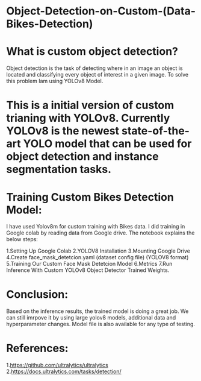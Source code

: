 # Object-Detection-on-Custom-(Data-Bikes-Detection)
# What is custom object detection?
Object detection is the task of detecting where in an image an object is located and classifying every object of interest in a given image.
To solve this problem Iam using YOLOv8 Model.
# This is a initial version of custom trianing with YOLOv8. Currently YOLOv8 is the newest state-of-the-art YOLO model that can be used for object detection and instance segmentation tasks.

# Training Custom Bikes Detection Model:
I have used Yolov8m for custom training with Bikes data. I did training in Google colab by reading data from Google drive. The notebook explains the below steps:

1.Setting Up Google Colab
2.YOLOV8 Installation
3.Mounting Google Drive
4.Create face_mask_detetcion.yaml (dataset config file) (YOLOV8 format)
5.Training Our Custom Face Mask Detetcion Model
6.Metrics
7.Run Inference With Custom YOLOv8 Object Detector Trained Weights.

# Conclusion:
Based on the inference results, the trained model is doing a great job. We can still imrpove it by using large yolov8 models, additional data and hyperparameter changes. Model file is also available for any type of testing. 

# References:
1.https://github.com/ultralytics/ultralytics
2.https://docs.ultralytics.com/tasks/detection/
